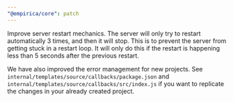 ```yaml
---
"@empirica/core": patch
---
```


Improve server restart mechanics. The server will only try to restart
automatically 3 times, and then it will stop. This is to prevent the server from
getting stuck in a restart loop. It will only do this if the restart is
happening less than 5 seconds after the previous restart.

We have also improved the error management for new projects. See
`internal/templates/source/callbacks/package.json` and
`internal/templates/source/callbacks/src/index.js` if you want to replicate the
changes in your already created project.
